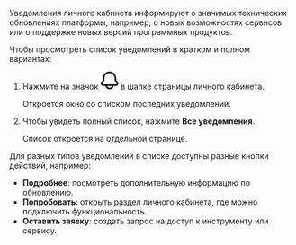 Уведомления личного кабинета информируют о значимых технических обновлениях платформы, например, о новых возможностях сервисов или о поддержке новых версий программных продуктов.

Чтобы просмотреть список уведомлений в кратком и полном вариантах:

1. Нажмите на значок ![Уведомления](assets/bell_icon.svg "inline") в шапке страницы личного кабинета.

    Откроется окно со списком последних уведомлений.

1. Чтобы увидеть полный список, нажмите **Все уведомления**.

    Список откроется на отдельной странице.

Для разных типов уведомлений в списке доступны разные кнопки действий, например:

- **Подробнее**: посмотреть дополнительную информацию по обновлению.
- **Попробовать**: открыть раздел личного кабинета, где можно подключить функциональность.
- **Оставить заявку**: создать запрос на доступ к инструменту или сервису.
